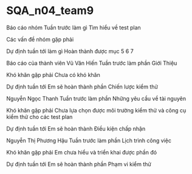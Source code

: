 # SQA_n04_team9
Báo cáo nhóm
Tuần trước làm gì
Tìm hiểu về test plan

Các vấn đề nhóm gặp phải


Dự định tuần tới làm gì
Hoàn thành được mục 5 6 7

Báo cáo của thành viên
Vũ Văn Hiến
Tuần trước làm phần Giới Thiệu

Khó khăn gặp phải
Chưa có khó khăn

Dự định tuần tới
Em sẽ hoàn thành phần Chiến lược kiểm thử


Nguyễn Ngọc Thanh
Tuần trước làm phần Những yêu cầu về tài nguyên

Khó khăn gặp phải
Chưa lựa chọn được môi trường kiểm thử và công cụ kiểm thử cho các test plan

Dự định tuần tới
Em sẽ hoàn thành Điều kiện chấp nhận


Nguyễn Thị Phương Hậu
Tuần trước làm phần Lịch trình công việc

Khó khăn gặp phải
Em chưa hiểu và triển khai được phần đó

Dự định tuần tới
Em sẽ hoàn thành phần Phạm vi kiểm thử